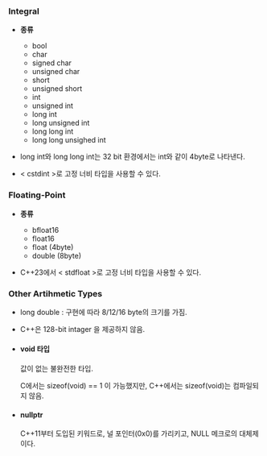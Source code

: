 
### Integral

* **종류**
	- bool
	- char
	- signed char
	- unsigned char
	- short
	- unsigned short
	- int
	- unsigned int
	- long int
	- long unsigned int
	- long long int
	- long long unsighed int

* long int와 long long int는 32 bit 환경에서는 int와 같이 4byte로 나타낸다.

* < cstdint >로 고정 너비 타입을 사용할 수 있다.


### Floating-Point

* **종류**
	* bfloat16
	* float16
	* float (4byte)
	* double (8byte)

* C++23에서 < stdfloat >로 고정 너비 타입을 사용할 수 있다.
### Other Artihmetic Types

* long double : 구현에 따라 8/12/16 byte의 크기를 가짐.
* C++은 128-bit intager 을 제공하지 않음.

* #### void 타입

	값이 없는 불완전한 타입.

	C에서는 sizeof(void) == 1 이 가능했지만, C++에서는 sizeof(void)는 컴파일되지 않음.

* #### nullptr

	C++11부터 도입된 키워드로, 널 포인터(0x0)를 가리키고, NULL 메크로의 대체제이다.

